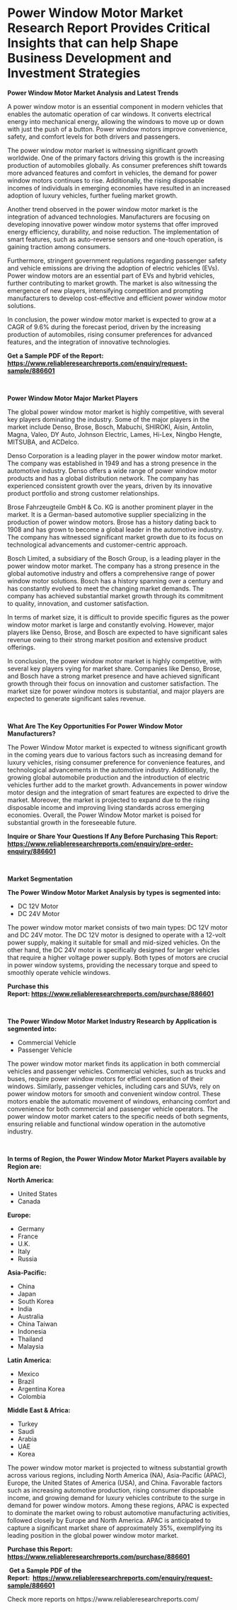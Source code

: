 <p><h1>Power Window Motor Market Research Report Provides Critical Insights that can help Shape Business Development and Investment Strategies</h1></p><p><strong>Power Window Motor Market Analysis and Latest Trends</strong></p>
<p><p>A power window motor is an essential component in modern vehicles that enables the automatic operation of car windows. It converts electrical energy into mechanical energy, allowing the windows to move up or down with just the push of a button. Power window motors improve convenience, safety, and comfort levels for both drivers and passengers.</p><p>The power window motor market is witnessing significant growth worldwide. One of the primary factors driving this growth is the increasing production of automobiles globally. As consumer preferences shift towards more advanced features and comfort in vehicles, the demand for power window motors continues to rise. Additionally, the rising disposable incomes of individuals in emerging economies have resulted in an increased adoption of luxury vehicles, further fueling market growth.</p><p>Another trend observed in the power window motor market is the integration of advanced technologies. Manufacturers are focusing on developing innovative power window motor systems that offer improved energy efficiency, durability, and noise reduction. The implementation of smart features, such as auto-reverse sensors and one-touch operation, is gaining traction among consumers.</p><p>Furthermore, stringent government regulations regarding passenger safety and vehicle emissions are driving the adoption of electric vehicles (EVs). Power window motors are an essential part of EVs and hybrid vehicles, further contributing to market growth. The market is also witnessing the emergence of new players, intensifying competition and prompting manufacturers to develop cost-effective and efficient power window motor solutions.</p><p>In conclusion, the power window motor market is expected to grow at a CAGR of 9.6% during the forecast period, driven by the increasing production of automobiles, rising consumer preferences for advanced features, and the integration of innovative technologies.</p></p>
<p><strong>Get a Sample PDF of the Report:&nbsp; <a href="https://www.reliableresearchreports.com/enquiry/request-sample/886601">https://www.reliableresearchreports.com/enquiry/request-sample/886601</a></strong></p>
<p>&nbsp;</p>
<p><strong>Power Window Motor Major Market Players</strong></p>
<p><p>The global power window motor market is highly competitive, with several key players dominating the industry. Some of the major players in the market include Denso, Brose, Bosch, Mabuchi, SHIROKI, Aisin, Antolin, Magna, Valeo, DY Auto, Johnson Electric, Lames, Hi-Lex, Ningbo Hengte, MITSUBA, and ACDelco.</p><p>Denso Corporation is a leading player in the power window motor market. The company was established in 1949 and has a strong presence in the automotive industry. Denso offers a wide range of power window motor products and has a global distribution network. The company has experienced consistent growth over the years, driven by its innovative product portfolio and strong customer relationships.</p><p>Brose Fahrzeugteile GmbH & Co. KG is another prominent player in the market. It is a German-based automotive supplier specializing in the production of power window motors. Brose has a history dating back to 1908 and has grown to become a global leader in the automotive industry. The company has witnessed significant market growth due to its focus on technological advancements and customer-centric approach.</p><p>Bosch Limited, a subsidiary of the Bosch Group, is a leading player in the power window motor market. The company has a strong presence in the global automotive industry and offers a comprehensive range of power window motor solutions. Bosch has a history spanning over a century and has constantly evolved to meet the changing market demands. The company has achieved substantial market growth through its commitment to quality, innovation, and customer satisfaction.</p><p>In terms of market size, it is difficult to provide specific figures as the power window motor market is large and constantly evolving. However, major players like Denso, Brose, and Bosch are expected to have significant sales revenue owing to their strong market position and extensive product offerings.</p><p>In conclusion, the power window motor market is highly competitive, with several key players vying for market share. Companies like Denso, Brose, and Bosch have a strong market presence and have achieved significant growth through their focus on innovation and customer satisfaction. The market size for power window motors is substantial, and major players are expected to generate significant sales revenue.</p></p>
<p>&nbsp;</p>
<p><strong>What Are The Key Opportunities For Power Window Motor Manufacturers?</strong></p>
<p><p>The Power Window Motor market is expected to witness significant growth in the coming years due to various factors such as increasing demand for luxury vehicles, rising consumer preference for convenience features, and technological advancements in the automotive industry. Additionally, the growing global automobile production and the introduction of electric vehicles further add to the market growth. Advancements in power window motor design and the integration of smart features are expected to drive the market. Moreover, the market is projected to expand due to the rising disposable income and improving living standards across emerging economies. Overall, the Power Window Motor market is poised for substantial growth in the foreseeable future.</p></p>
<p><strong>Inquire or Share Your Questions If Any Before Purchasing This Report: <a href="https://www.reliableresearchreports.com/enquiry/pre-order-enquiry/886601">https://www.reliableresearchreports.com/enquiry/pre-order-enquiry/886601</a></strong></p>
<p>&nbsp;</p>
<p><strong>Market Segmentation</strong></p>
<p><strong>The Power Window Motor Market Analysis by types is segmented into:</strong></p>
<p><ul><li>DC 12V Motor</li><li>DC 24V Motor</li></ul></p>
<p><p>The power window motor market consists of two main types: DC 12V motor and DC 24V motor. The DC 12V motor is designed to operate with a 12-volt power supply, making it suitable for small and mid-sized vehicles. On the other hand, the DC 24V motor is specifically designed for larger vehicles that require a higher voltage power supply. Both types of motors are crucial in power window systems, providing the necessary torque and speed to smoothly operate vehicle windows.</p></p>
<p><strong>Purchase this Report:&nbsp;<a href="https://www.reliableresearchreports.com/purchase/886601">https://www.reliableresearchreports.com/purchase/886601</a></strong></p>
<p>&nbsp;</p>
<p><strong>The Power Window Motor Market Industry Research by Application is segmented into:</strong></p>
<p><ul><li>Commercial Vehicle</li><li>Passenger Vehicle</li></ul></p>
<p><p>The power window motor market finds its application in both commercial vehicles and passenger vehicles. Commercial vehicles, such as trucks and buses, require power window motors for efficient operation of their windows. Similarly, passenger vehicles, including cars and SUVs, rely on power window motors for smooth and convenient window control. These motors enable the automatic movement of windows, enhancing comfort and convenience for both commercial and passenger vehicle operators. The power window motor market caters to the specific needs of both segments, ensuring reliable and functional window operation in the automotive industry.</p></p>
<p>&nbsp;</p>
<p><strong>In terms of Region, the Power Window Motor Market Players available by Region are:</strong></p>
<p>
    <p> <strong> North America: </strong>
        <ul>
            <li>United States</li>
            <li>Canada</li>
        </ul>
        </p> 
    <p> <strong> Europe: </strong>
        <ul>
            <li>Germany</li>
            <li>France</li>
            <li>U.K.</li>
            <li>Italy</li>
            <li>Russia</li>
        </ul>
        </p> 
    <p> <strong> Asia-Pacific: </strong>
        <ul>
            <li>China</li>
            <li>Japan</li>
            <li>South Korea</li>
            <li>India</li>
            <li>Australia</li>
            <li>China Taiwan</li>
            <li>Indonesia</li>
            <li>Thailand</li>
            <li>Malaysia</li>
        </ul>
        </p> 
    <p> <strong> Latin America: </strong>
        <ul>
            <li>Mexico</li>
            <li>Brazil</li>
            <li>Argentina Korea</li>
            <li>Colombia</li>
        </ul>
        </p> 
    <p> <strong> Middle East & Africa: </strong>
        <ul>
            <li>Turkey</li>
            <li>Saudi</li>
            <li>Arabia</li>
            <li>UAE</li>
            <li>Korea</li>
        </ul>
    </p>
    </p>
<p><p>The power window motor market is projected to witness substantial growth across various regions, including North America (NA), Asia-Pacific (APAC), Europe, the United States of America (USA), and China. Favorable factors such as increasing automotive production, rising consumer disposable income, and growing demand for luxury vehicles contribute to the surge in demand for power window motors. Among these regions, APAC is expected to dominate the market owing to robust automotive manufacturing activities, followed closely by Europe and North America. APAC is anticipated to capture a significant market share of approximately 35%, exemplifying its leading position in the global power window motor market.</p></p>
<p><strong>Purchase this Report: <a href="https://www.reliableresearchreports.com/purchase/886601">https://www.reliableresearchreports.com/purchase/886601</a></strong></p>
<p>&nbsp;<strong>Get a Sample PDF of the Report:&nbsp;&nbsp;<a href="https://www.reliableresearchreports.com/enquiry/request-sample/886601">https://www.reliableresearchreports.com/enquiry/request-sample/886601</a></strong></p>
<p><strong></strong></p>
<p>Check more reports on https://www.reliableresearchreports.com/</p>